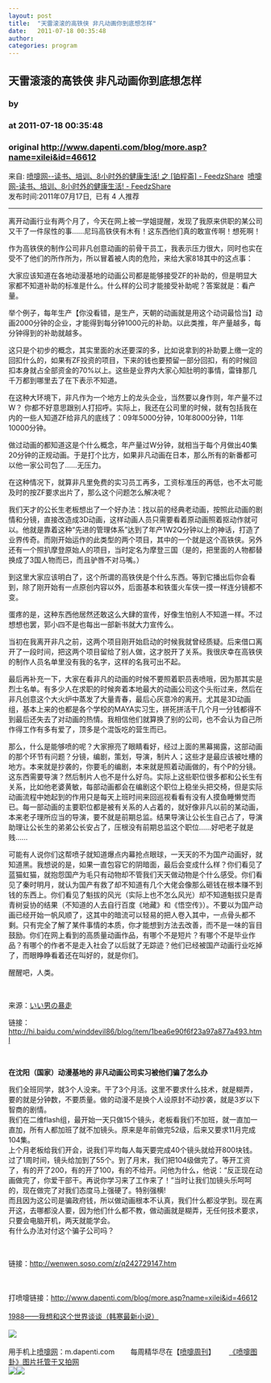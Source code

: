 ```yaml
---
layout: post
title:  "天雷滚滚的高铁侠 非凡动画你到底想怎样"
date:   2011-07-18 00:35:48
author: 
categories: program
---
```


## 天雷滚滚的高铁侠 非凡动画你到底想怎样
### by 
### at 2011-07-18 00:35:48
### original <http://www.dapenti.com/blog/more.asp?name=xilei&id=46612>

<p>来自: <a href="http://www.feedzshare.com/b/2459/2">喷嚏网--读书、培训、8小时外的健康生活! 之 [铂程斋] - FeedzShare</a>  <a href="http://www.feedzshare.com/b/4344/2">喷嚏网-读书、培训、8小时外的健康生活! - FeedzShare</a>  
<br>发布时间:2011年07月17日,  已有 4 人推荐 </p>
<hr><div><p>离开动画行业有两个月了，今天在网上被一学姐提醒，发现了我原来供职的某公司又干了一件尿性的事……尼玛高铁侠有木有！这东西他们真的敢宣传啊！想死啊！</p>
<p>作为高铁侠的制作公司非凡创意动画的前骨干员工，我表示压力很大，同时也实在受不了他们的所作所为，所以冒着被人肉的危险，来给大家818其中的这点事：</p>
<p>大家应该知道在各地动漫基地的动画公司都是能够接受ZF的补助的，但是明显大家都不知道补助的标准是什么。什么样的公司才能接受补助呢？答案就是：看产量。</p>
<p>举个例子，每年生产【你没看错，是生产，天朝的动画就是用这个动词最恰当】动画2000分钟的企业，才能得到每分钟1000元的补助。以此类推，年产量越多，每分钟得到的补助就越多。</p>
<p>这只是个初步的概念，其实里面的水还要深的多，比如说拿到的补助要上缴一定的回扣什么的，如果有ZF投资的项目，下来的钱也要预留一部分回扣，有的时候回扣本身就占全部资金的70%以上。这些是业界内大家心知肚明的事情，雷锋那几千万都到哪里去了在下表示不知道。</p>
<p>在这种大环境下，非凡作为一个地方上的龙头企业，当然要以身作则，年产量不过W？ 你都不好意思跟别人打招呼。实际上，我还在公司里的时候，就有包括我在内的一些人知道ZF给非凡的底线了：09年5000分钟，10年8000分钟，11年10000分钟。</p>
<p>做过动画的都知道这是个什么概念，年产量过W分钟，就相当于每个月做出40集20分钟的正规动画。于是打个比方，如果非凡动画在日本，那么所有的新番都可以他一家公司包了……无压力。</p>
<p>在这种情况下，就算非凡里免费的实习员工再多，工资标准压的再低，也不太可能及时的按ZF要求出片了，那么这个问题怎么解决呢？</p>
<p>我们天才的公长生老板想出了一个好办法：找以前的经典老动画，按照此动画的剧情和分镜，直接改造成3D动画，这样动画人员只需要看着原动画照着抠动作就可以。他就是靠着这种“先进的管理体系”达到了年产1W2Q分钟以上的神话，打造了业界传奇。而刚开始运作的此类型的两个项目，其中的一个就是这个高铁侠。另外还有一个照扒摩登原始人的项目，当时定名为摩登三国（是的，把里面的人物都替换成了3国人物而已，而且驴唇不对马嘴。）</p>
<p>到这里大家应该明白了，这个所谓的高铁侠是个什么东西。等到它播出后你会看到，除了刚开始有一点原创内容以外，后面基本和铁蛋火车侠一摸一样连分镜都不变。</p>
<p>蛋疼的是，这种东西他居然还敢这么大肆的宣传，好像生怕别人不知道一样。不过想想也罢，郭小四不是也每出一部新书就大力宣传么。</p>
<p>当初在我离开非凡之前，这两个项目刚开始启动的时候我就曾经质疑。后来借口离开了一段时间，把这两个项目留给了别人做，这才脱开了关系。我很庆幸在高铁侠的制作人员名单里没有我的名字，这样的名我可出不起。</p>
<p>最后再补充一下，大家在看非凡的动画的时候不要照着职员表喷哦，因为那其实是烈士名单。有多少人在求职的时候奔着本地最大的动画公司这个头衔过来，然后在非凡创意这个大火炉中蒸发了大量青春，最后心灰意冷的离开。尤其是3D动画组，基本上来的也都是各个学校的MAYA实习生，拼死拼活干几个月一分钱都得不到最后还失去了对动画的热情。我相信他们就算换了别的公司，也不会认为自己所作得工作有多有爱了，顶多是个混饭吃的营生而已。</p>
<p>那么，什么是能够喷的呢？大家擦亮了眼睛看好，经过上面的黑幕揭露，这部动画的那个环节有问题？分镜，编剧，策划，导演，制片人；这些才是最应该被吐槽的地方。本来就是抄袭的，你要毛的编剧，本来就是照着动画做的，有个P的分镜。这东西需要导演？然后制片人也不是什么好鸟。实际上这些职位很多都和公长生有关系，比如他老婆黄敏，每部动画都会在编剧这个职位上稳坐头把交椅，但是实际动画流程中她起到的作用只是每天上班时间来回巡视看看有没有人摸鱼睡懒觉而已。每一部动画的主要职位都是被有关系的人占着的，就好像非凡以前的某动画，本来老子理所应当的导演，要不就是前期总监。结果导演让公长生自己占了，导演助理让公长生的弟弟公长安占了，压根没有前期总监这个职位……好吧老子就是贱……</p>
<p>可能有人说你们这帮喷子就知道爆点内幕抢点眼球，一天天的不为国产动画好，就知道黑。我想说的是，如果一直包容它的阴暗面，最后会变成什么样？你们看见了蓝猫虹猫，就抱怨国产为毛只有动物却不管我们天天做动物是个什么感受。你们看见了秦时明月，就认为国产有救了却不知道有几个大佬会像那么砸钱在根本赚不到钱的东西上。你们看见了魁拔的风光（实际上也不怎么风光）却不知道魁拔只是青青树妥协的结果（不知道的人去自行百度《地藏》和《悟空传》）。不要以为国产动画已经开始一帆风顺了，这其中的暗流可以轻易的把人卷入其中，一点骨头都不剩。只有完全了解了某件事情的本质，你才能想到方法去改善，而不是一味的盲目鼓励。你们在网上看到的高质量动画作品，有哪个不是短片？有哪个不是毕业作品？有哪个的作者不是走入社会了以后就了无踪迹？他们已经被国产动画行业吃掉了，而眼睁睁看着还在叫好的，就是你们。</p>
<p>醒醒吧，人类。</p>
<p> </p>
<p>来源：<a title="winddevil86的空间 http://hi.baidu.com/winddevil86" href="http://hi.baidu.com/winddevil86/home">いい男の暴走</a></p>
<p>链接：<a href="http://hi.baidu.com/winddevil86/blog/item/1bea6e90f6f23a97a877a493.html">http://hi.baidu.com/winddevil86/blog/item/1bea6e90f6f23a97a877a493.html</a></p>
<p> </p>
<p><strong>在沈阳（国家）动漫基地的 非凡动画公司实习被他们骗了怎么办</strong></p>
<p>我们全班同学，就3个人没来。干了3个月活。这里不要求什么技术，就是糊弄，要的就是分钟数，不要质量。做的动漫不是换个人设原封不动抄袭，就是3岁以下智商的剧情。<br>我们在二维flash组，最开始一天只做15个镜头，老板看我们不加班，就一直加一直加，所有人都加班了就不加镜头。原来是年前做完52级，后来又要求11月完成104集。<br>上个月老板给我们开会，说我们平均每人每天要完成40个镜头就给开800块钱。过了1周时间，镜头给加到了55个。到了月末，我们把104级做完了。等开工资了，有的开了200，有的开了100，有的不给开。问他为什么，他说：“反正现在动画做完了，你爱干部干。再说你学习来了工作来了！”当时让我们加镜头乐呵呵的，现在做完了对我们态度马上强硬了。特别强横!<br>而且因为这公司是骗政府钱，所以做动画根本不认真，我们什么都没学到。现在离开这，去哪都没人要，因为他们什么都不教，做动画就是糊弄，无任何技术要求，只要会电脑开机，两天就能学会。<br>有什么办法对付这个骗子公司吗？ </p>
<p> </p>
<p>链接：<a href="http://wenwen.soso.com/z/q242729147.htm">http://wenwen.soso.com/z/q242729147.htm</a></p><br><br>打喷嚏链接：<a href="http://www.dapenti.com/blog/more.asp?name=xilei&amp;id=46612">http://www.dapenti.com/blog/more.asp?name=xilei&amp;id=46612</a>
<br><br><a href="http://union.dangdang.com/transfer/transfer.aspx?from=P-267767&amp;backurl=http://product.dangdang.com/product.aspx?product_id=20930988">1988——我想和这个世界谈谈（韩寒最新小说）</a><br><br><a href="http://www.vancl.com/WebSource/WebSource.aspx?source=dapenti&amp;url=http://www.vancl.com/"><img src="http://union.vancl.com/adpic.aspx?w=560&amp;h=80" border="0"></a>
<br><br>用手机上<a href="http://www.dapenti.com">喷嚏网</a>：m.dapenti.com        每周精华尽在【<a href="http://www.dapenti.com/blog/blog.asp?subjectid=126&amp;name=dapenti">喷嚏周刊</a>】       <a href="http://v.yupoo.com/?utm_source=dapenti&amp;utm_medium=lianjie&amp;utm_campaign=dptrss" title="又拍图片管家">《喷嚏图卦》图片托管于又拍网</a></div><img src="http://img.tongji.linezing.com/1017243/tongji.gif"><img src="http://img.tongji.linezing.com/855372/tongji.gif">